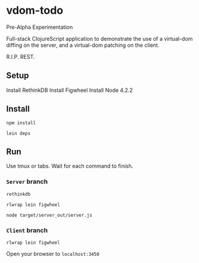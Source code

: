 # vdom-todo

Pre-Alpha Experimentation

Full-stack ClojureScript application to demonstrate the use of a virtual-dom diffing on the server, and a virtual-dom patching on the client.

R.I.P. REST.

## Setup

Install RethinkDB
Install Figwheel
Install Node 4.2.2

## Install

`npm install`

`lein deps`

## Run

Use tmux or tabs. Wait for each command to finish.

### `Server` branch

`rethinkdb`

`rlwrap lein figwheel`

`node target/server_out/server.js`

### `Client` branch

 `rlwrap lein figwheel`

Open your browser to `localhost:3450`

